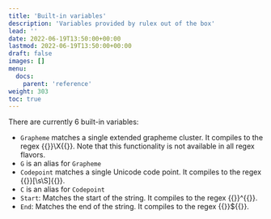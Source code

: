 ```yaml
---
title: 'Built-in variables'
description: 'Variables provided by rulex out of the box'
lead: ''
date: 2022-06-19T13:50:00+00:00
lastmod: 2022-06-19T13:50:00+00:00
draft: false
images: []
menu:
  docs:
    parent: 'reference'
weight: 303
toc: true
---
```


There are currently 6 built-in variables:

- `Grapheme` matches a single extended grapheme cluster. It compiles to the regex
  {{<regexp>}}\X{{</regexp>}}.
  Note that this functionality is not available in all regex flavors.
- `G` is an alias for `Grapheme`
- `Codepoint` matches a single Unicode code point. It compiles to the regex
  {{<regexp>}}[\s\S]{{</regexp>}}.
- `C` is an alias for `Codepoint`
- `Start`: Matches the start of the string.
  It compiles to the regex {{<regexp>}}^{{</regexp>}}.
- `End`: Matches the end of the string.
  It compiles to the regex {{<regexp>}}${{</regexp>}}.
